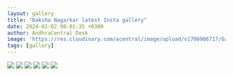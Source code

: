 ```yaml
---
layout: gallery
title: "Daksha Nagarkar latest Insta gallery"
date: 2024-02-02 00:01:35 +0300
author: AndhraCentral Desk
image: 'https://res.cloudinary.com/acentral/image/upload/v1706906717/Galleries/FV3LRtpVUAAKgZ9_jrmzjn.jpg'
tags: [gallery]
---
```

<div class="gallery-box">
  <div class="gallery">
    <img src="https://res.cloudinary.com/acentral/image/upload/v1706906724/Galleries/FfhGJPQVEAAVV_J_dqon4p.jpg" loading="lazy">
    <img src="https://res.cloudinary.com/acentral/image/upload/v1706906722/Galleries/FY-H7NkUcAAyIiA_dzwd7s.jpg" loading="lazy">
    <img src="https://res.cloudinary.com/acentral/image/upload/v1706906720/Galleries/F41El9cbUAAt0vO_vdkhha.jpg" loading="lazy">
    <img src="https://res.cloudinary.com/acentral/image/upload/v1706906717/Galleries/FV3LRtpVUAAKgZ9_jrmzjn.jpg" loading="lazy">
    <img src="https://res.cloudinary.com/acentral/image/upload/v1706906714/Galleries/FRrD94cVEAI_pEY_vzy61j.jpg" loading="lazy">
    <img src="https://res.cloudinary.com/acentral/image/upload/v1706906712/Galleries/F5j2aILbUAAHTEN_o1bwyq.jpg" loading="lazy">
  </div>
</div>
